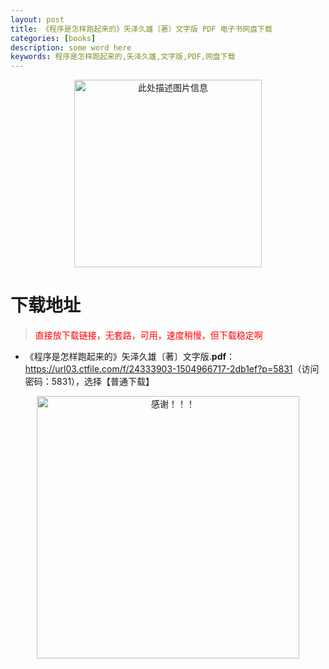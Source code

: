```yaml
---
layout: post
title: 《程序是怎样跑起来的》矢泽久雄〔著〕文字版 PDF 电子书网盘下载
categories: [books]
description: some word here
keywords: 程序是怎样跑起来的,矢泽久雄,文字版,PDF,网盘下载
---
```


<div align="center"><img src="https://qweree.cn/wp-content/uploads/2025/05/cxszmpqld.png" alt="此处描述图片信息" width="300px" height="auto"></div>

# 下载地址

> <p style="color:red" >直接放下载链接，无套路，可用，速度稍慢，但下载稳定啊</p>

- 《程序是怎样跑起来的》矢泽久雄〔著〕文字版.**pdf**：<https://url03.ctfile.com/f/24333903-1504966717-2db1ef?p=5831>（访问密码：5831），选择【普通下载】

<div align="center"><img src="https://pic.imgdb.cn/item/6707df6bd29ded1a8ce37031.gif" alt="感谢！！！" width="420px" height="auto"/></div>
